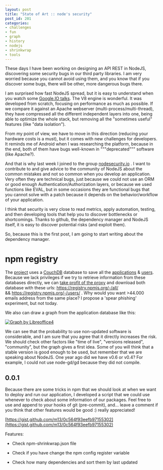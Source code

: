 ```yaml
---
layout: post
title: "State of Art :: node's security"
post_id: 201
categories: 
- challenges
- fun
- graph
- history
- nodejs
- shrinkwrap
- tools
---
```


These days I have been working on designing an API REST in NodeJS, discovering some security bugs in our third party libraries. I am very worried because you cannot avoid using them, and you know that if you discover some bugs, there will be other, more dangerous bugs there.

I am surprised how fast NodeJS spread, but it is easy to understand when you watch some 
[Google.IO talks](http://www.youtube.com/watch?v=FrufJFBSoQY). The V8 engine is wonderful. It was developed from scratch, focusing on performance as much as possible. If we compare it against an Apache webserver (multi-process/multi-thread), they have compressed all the different independent layers into one, being able to optimize the whole stack, but removing all the "sometimes useful" features (like "data isolation").

From my point of view, we have to move in this direction (reducing your hardware costs is a must), but it comes with new challenges for developers. It reminds me of Android when I was researching the platform, because in the end, both of them have bugs well-known in """deprecated""" software (like Apache?).

And that is why last week I joined to the group 
[nodesecurity.io](http://nodesecurity.io/) . I want to contribute to and give advice to the community of NodeJS about the common mistakes and not so common when you develop an application. Very often they are technical bugs, just because we could not use an ORM or good enough Authentication/Authorization layers, or because we used functions like EVAL, but in some occasions they are functional bugs that you cannot solve with a patch because it depends on the behavior/workflow of your application.

I think that security is very close to read metrics, apply automation, testing, and then developing tools that help you to discover bottlenecks or shortcomings. Thanks to github, the dependency manager and NodeJS itself, it is easy to discover potential risks (and exploit them).

So, because this is the first post, I am going to start writing about the dependency manager.


# npm registry

The 
[project](https://github.com/isaacs/npmjs.org) uses a 
[CouchDB](https://npmjs.org/doc/registry.html) database to save all the 
[applications](http://isaacs.iriscouch.com/registry) & 
[users](http://isaacs.iriscouch.com/_users/). Because we lack privileges if we try to retrieve information from these databases directly, we can 
[take profit of the proxy](https://github.com/isaacs/npmjs.org/blob/master/registry/rewrites.js) and download both database with these urls: https://registry.npmjs.org/-/all/ && https://registry.npmjs.org/-/users/ . Why would you want >44.000 emails address from the same place? I propose a 'spear phishing' experiment, but not today.

We also can draw a graph from the application database like this:

[![Graph by Libreoffice4](http://sergioarcos.files.wordpress.com/2013/06/graph.png)](http://sergioarcos.files.wordpress.com/2013/06/graph.png)

We can see that the probability to use non-updated software is considerable, and I am sure that you agree that it directly increases the risk. We should check other factors like "time of live", "versions released", "community", but the graph gives a first idea. Some of you will think that a stable version is good enough to be used, but remember that we are speaking about NodeJS. One year ago did we have v0.6 or v0.4? For example, I could not use node-gd/gd because they did not compile.


## 0.0.1

Because there are some tricks in npm that we should look at when we want to deploy and run our application, I developed a script that we could use whenever to check about some information of our packages. Feel free to use and append to your hooks of git (pre-commit), and... leave a comment if you think that other features would be good :) really appreciated!


[https://gist.github.com/m13/0c564f93eefb97155302](https://gist.github.com/m13/0c564f93eefb97155302)

Features:

- Check npm-shrinkwrap.json file

- Check if you have change the npm config register variable

- Check how many dependencies and sort them by last updated